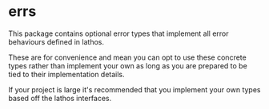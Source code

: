 # errs

This package contains optional error types that implement all error behaviours defined in lathos.

These are for convenience and mean you can opt to use these concrete types rather than implement your own as long as you are prepared to be tied to their implementation details.

If your project is large it's recommended that you implement your own types based off the lathos interfaces.

